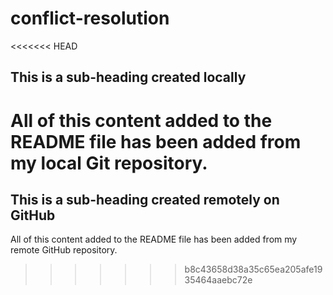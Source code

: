 # conflict-resolution

<<<<<<< HEAD
## This is a sub-heading created locally

All of this content added to the README file has been added from my local Git repository.
=======
## This is a sub-heading created remotely on GitHub

All of this content added to the README file has been added from my remote GitHub repository.
>>>>>>> b8c43658d38a35c65ea205afe1935464aaebc72e
